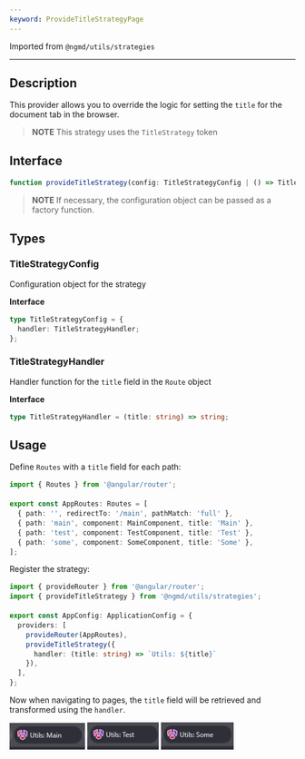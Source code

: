 ```yaml
---
keyword: ProvideTitleStrategyPage
---
```


Imported from `@ngmd/utils/strategies`

---


## Description

This provider allows you to override the logic for setting the `title` for the document tab in the browser.

> **NOTE**
> This strategy uses the `TitleStrategy` token

## Interface 

```ts
function provideTitleStrategy(config: TitleStrategyConfig | () => TitleStrategyConfig): EnvironmentProviders;
```

> **NOTE**
> If necessary, the configuration object can be passed as a factory function.

## Types

### TitleStrategyConfig

Configuration object for the strategy

**Interface**

```ts
type TitleStrategyConfig = {
  handler: TitleStrategyHandler;
};
```

### TitleStrategyHandler

Handler function for the `title` field in the `Route` object

**Interface**

```ts
type TitleStrategyHandler = (title: string) => string;
```

## Usage

Define `Routes` with a `title` field for each path:

```ts name="app.routes.ts"
import { Routes } from '@angular/router';

export const AppRoutes: Routes = [
  { path: '', redirectTo: '/main', pathMatch: 'full' },
  { path: 'main', component: MainComponent, title: 'Main' },
  { path: 'test', component: TestComponent, title: 'Test' },
  { path: 'some', component: SomeComponent, title: 'Some' },
];
```

Register the strategy:

```typescript name="app.config.ts" {6-9}
import { provideRouter } from '@angular/router';
import { provideTitleStrategy } from '@ngmd/utils/strategies';

export const AppConfig: ApplicationConfig = {
  providers: [
    provideRouter(AppRoutes),
    provideTitleStrategy({
      handler: (title: string) => `Utils: ${title}`
    }),
  ],
};
```

Now when navigating to pages, the `title` field will be retrieved and transformed using the `handler`.

![page-title](assets/images/strategies/provide-title-strategy/strategy-title-1.jpg)
![page-title](assets/images/strategies/provide-title-strategy/strategy-title-2.jpg)
![page-title](assets/images/strategies/provide-title-strategy/strategy-title-3.jpg)
